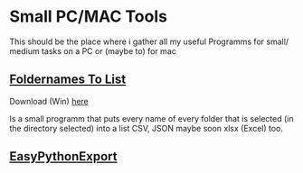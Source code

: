 # Small PC/MAC Tools
 This should be the place where i gather all my useful Programms for small/ medium tasks on a PC or (maybe to) for mac

 ## [Foldernames To List](FoldernamesToList)
  Download (Win) [here](FoldernamesToList/Exported/dist) <br>
  
  Is a small programm that puts every name of every folder that is selected (in the directory selected) into a list CSV, JSON maybe soon 
  xlsx (Excel) too.
  
 ## [EasyPythonExport](EasyPythonExport)

